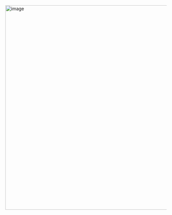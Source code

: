 <img width="1365" height="639" alt="image" src="https://github.com/user-attachments/assets/fd7f971c-fb0a-4106-9b11-035834e57fce" />
